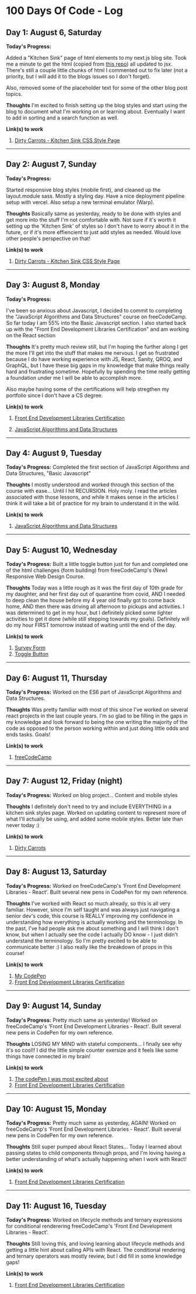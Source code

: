 # 100 Days Of Code - Log

## Day 1: August 6, Saturday

**Today's Progress:**

Added a "Kitchen Sink" page of html elements to my next.js blog site.  Took me a minute to get the html (copied from [this repo](https://github.com/dbox/html5-kitchen-sink)) all updated to jsx.  There's still a couple little chunks of html I commented out to fix later (not a priority, but I will add it to the blogs issues so I don't forget).

Also, removed some of the placeholder text for some of the other blog post topics.

**Thoughts** 
I'm excited to finish setting up the blog styles and start using the blog to document what I'm working on or learning about.  Eventually I want to add in sorting and a search function as well.

**Link(s) to work**
1. [Dirty Carrots - Kitchen Sink CSS Style Page](https://www.dirtycarrots.dev/posts/kitchen-sink-styles)

---

## Day 2: August 7, Sunday

**Today's Progress:**

Started responsive blog styles (mobile first), and cleaned up the layout.module sass.  Mostly a styling day. Have a nice deployment pipeline setup with vercel.  Also setup a new terminal emulator (Warp).  

**Thoughts** 
Basically same as yesterday, ready to be done with styles and get more into the stuff I'm not comfortable with.  Not sure if it's worth it setting up the 'Kitchen Sink' of styles so I don't have to worry about it in the future, or if it's more effiencient to just add styles as needed.  Would love other people's perspective on that!

**Link(s) to work**
1. [Dirty Carrots - Kitchen Sink CSS Style Page](https://www.dirtycarrots.dev/posts/kitchen-sink-styles)

---

## Day 3: August 8, Monday

**Today's Progress:**

I've been so anxious about Javascript, I decided to commit to completing the "JavaScript Algorithms and Data Structures" course on freeCodeCamp.  So far today I am 55% into the Basic Javascript section.  I also started back up with the "Front End Development Libraries Certification" and am working on the React section

**Thoughts** 
It's pretty much review still, but I'm hoping the further along I get the more I'll get into the stuff that makes me nervous.  I get so frustrated because I do have working experience with JS, React, Sanity, QROQ, and GraphQL, but I have these big gaps in my knowledge that make things really hard and frustrating sometime.  Hopefully by spending the time really getting a foundation under me I will be able to accomplish more. 

Also maybe having some of the certifications will help stregthen my portfolio since I don't have a CS degree.

**Link(s) to work**
1. [Front End Development Libraries Certification](https://www.freecodecamp.org/learn/front-end-development-libraries/)

2. [JavaScript Algorithms and Data Structures](https://www.freecodecamp.org/learn/javascript-algorithms-and-data-structures/)

---

## Day 4: August 9, Tuesday

**Today's Progress:**
Completed the first section of JavaScript Algorithms and Data Structures, "Basic Javascript"

**Thoughts** 
I mostly understood and worked through this section of the course with ease... Until I hit RECURSION.  Holy moly.  I read the articles associated with those lessons, and while it makes sense in the articles I think it will take a bit of practice for my brain to understand it in the wild.  

**Link(s) to work**
1. [JavaScript Algorithms and Data Structures](https://www.freecodecamp.org/learn/javascript-algorithms-and-data-structures/)

---

## Day 5: August 10, Wednesday

**Today's Progress:**
Built a little toggle button just for fun and completed one of the html challenges (form building) from freeCodeCamp's (New) Responsive Web Design Course.  

**Thoughts** 
Today was a little rough as it was the first day of 10th grade for my daughter, and her first day out of quarantine from covid, AND I needed to deep clean the house before my 4 year old finally got to come back home, AND then there was driving all afternoon to pickups and activities.  I was determined to get in my hour, but I definitely picked some lighter activities to get it done (while still stepping towards my goals). Definitely will do my hour FIRST tomorrow instead of waiting until the end of the day.

**Link(s) to work**
1. [Survey Form](https://codepen.io/DirtyCarrots/pen/rNdZNNO)
2. [Toggle Button](https://codepen.io/DirtyCarrots/pen/rNdZBmg)

---

## Day 6: August 11, Thursday

**Today's Progress:**
Worked on the ES6 part of JavaScript Algorithms and Data Structures.

**Thoughts** 
Was pretty familiar with most of this since I've worked on several react projects in the last couple years.  I'm so glad to be filling in the gaps in my knowledge and look forward to being the one writing the majority of the code as opposed to the person working within and just doing little odds and ends tasks.  Goals!

**Link(s) to work**
1. [freeCodeCamp](https://www.freecodecamp.org/learn/javascript-algorithms-and-data-structures)

---

## Day 7: August 12, Friday (night)

**Today's Progress:**
Worked on blog project... Content and mobile styles

**Thoughts** 
I definitely don't need to try and include EVERYTHING in a kitchen sink styles page.  Worked on updating content to represent more of what I'll actually be using, and added some mobile styles.  Better late than never today :)

**Link(s) to work**
1. [Dirty Carrots](https://www.dirtycarrots.dev/posts/kitchen-sink-styles)

---

## Day 8: August 13, Saturday

**Today's Progress:**
Worked on freeCodeCamp's 'Front End Development Libraries - React'.  Built several new pens in CodePen for my own reference.

**Thoughts** 
I've worked with React so much already, so this is all very familiar.  However, since I'm self taught and was always just navigating a senior dev's code, this course is REALLY improving my confidence in understanding how everything is actually working and the terminology.  In the past, I've had people ask me about something and I will think I don't know, but when I actually see the code I actually DO know - I just didn't understand the terminology.  So I'm pretty excited to be able to communicate better :)  I also really like the breakdown of props in this course! 

**Link(s) to work**
1. [My CodePen](https://codepen.io/your-work/)
2. [Front End Development Libraries Certification](https://www.freecodecamp.org/learn/front-end-development-libraries/)

---

## Day 9: August 14, Sunday

**Today's Progress:**
Pretty much same as yesterday!  Worked on freeCodeCamp's 'Front End Development Libraries - React'.  Built several new pens in CodePen for my own reference.

**Thoughts** 
LOSING MY MIND with stateful components... I finally see why it's so cool!!  I did the little simple counter exersize and it feels like some things have connected in my brain! 

**Link(s) to work**
1. [The codePen I was most excited about](https://codepen.io/DirtyCarrots/pen/BarqOaE)
2. [Front End Development Libraries Certification](https://www.freecodecamp.org/learn/front-end-development-libraries/)

---

## Day 10: August 15, Monday

**Today's Progress:**
Pretty much same as yesterday, AGAIN!  Worked on freeCodeCamp's 'Front End Development Libraries - React'.  Built several new pens in CodePen for my own reference.

**Thoughts** 
Still super pumped about React States... Today I learned about passing states to child components through props, and I'm loving having a better understanding of what's actually happening when I work with React!

**Link(s) to work**
1. [Front End Development Libraries Certification](https://www.freecodecamp.org/learn/front-end-development-libraries/)

---

## Day 11: August 16, Tuesday

**Today's Progress:**
Worked on lifecycle methods and ternary expressions for conditional renderering freeCodeCamp's 'Front End Development Libraries - React'.  

**Thoughts** 
Still loving this, and loving learning about lifecycle methods and getting a little hint about calling APIs with React.  The conditional rendering and ternary operators was mostly review, but I did fill in some knowledge gaps!

**Link(s) to work**
1. [Front End Development Libraries Certification](https://www.freecodecamp.org/learn/front-end-development-libraries/)
